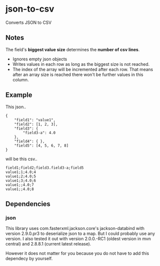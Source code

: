# json-to-csv
Converts JSON to CSV

## Notes
The field's **biggest value size** determines the **number of csv lines**.
* Ignores empty json objects
* Writes values in each row as long as the biggest size is not reached.
* The index of the array will be incremented after each row.
That means after an array size is reached there won't be further values in this column.

## Example
This json..
```
{
    "field1": "value1",
    "field2": [1, 2, 3],
    "field3": {
        "field3-a": 4.0
    },
    "field4": { },
    "field5": [4, 5, 6, 7, 8]
}
```
will be this csv..
```
field1;field2;field3.field3-a;field5
value1;1;4.0;4
value1;2;4.0;5
value1;3;4.0;6
value1;;4.0;7
value1;;4.0;8
```

## Dependencies

### json
This library uses com.fasterxml.jackson.core's jackson-databind with version 2.9.0.pr3 
to deserialize json to a map. But I could probably use any version. 
I also tested it out with version 2.0.0.-RC1 (oldest version in mvn central) and 2.8.8.1 (current latest release).

However it does not matter for you because you do not have to add this dependecy by yourself.